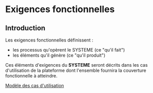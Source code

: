 
# Exigences fonctionnelles

## Introduction

Les exigences fonctionnelles définissent :

- les processus qu'opèrent le SYSTEME (ce "qu'il fait")
- les éléments qu'il génère (ce "qu'il produit")

Ces éléments d'exigences du **SYSTEME** seront décrits dans les cas d'utilisation de la plateforme dont l'ensemble fournira la couverture fonctionnelle à atteindre.

[Modèle des cas d'utilisation](./0200.UseCaseModel.md)
